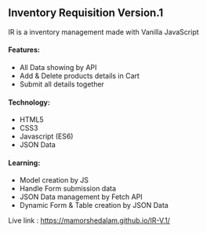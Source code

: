 ## Inventory Requisition Version.1
IR is a inventory management made with Vanilla JavaScript

#### Features:

- All Data showing by API
- Add & Delete products details in Cart
- Submit all details together


#### Technology:

 - HTML5
 - CSS3
 - Javascript (ES6)
 - JSON Data

#### Learning:

 - Model creation by JS
 - Handle Form submission data
 - JSON Data management by Fetch API
 - Dynamic Form & Table creation by JSON Data

Live link : https://mamorshedalam.github.io/IR-V.1/
